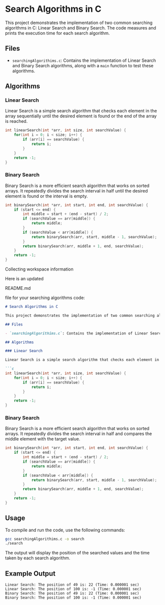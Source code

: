 # Search Algorithms in C

This project demonstrates the implementation of two common searching algorithms in C: Linear Search and Binary Search. The code measures and prints the execution time for each search algorithm.

## Files

- `searchingAlgorithims.c`: Contains the implementation of Linear Search and Binary Search algorithms, along with a `main` function to test these algorithms.

## Algorithms

### Linear Search

Linear Search is a simple search algorithm that checks each element in the array sequentially until the desired element is found or the end of the array is reached.

```c
int linearSearch(int *arr, int size, int searchValue) {
    for(int i = 0; i < size; i++) {
        if (arr[i] == searchValue) {
            return i;
        }
    }
    return -1;
}
```

### Binary Search

Binary Search is a more efficient search algorithm that works on sorted arrays. It repeatedly divides the search interval in half until the desired element is found or the interval is empty.

```c
int binarySearch(int *arr, int start, int end, int searchValue) {
    if (start <= end) {
        int middle = start + (end - start) / 2;
        if (searchValue == arr[middle]) {
            return middle;
        }
        if (searchValue < arr[middle]) {
            return binarySearch(arr, start, middle - 1, searchValue);
        }
        return binarySearch(arr, middle + 1, end, searchValue);
    }
    return -1;
}
```

Collecting workspace information

Here is an updated 

README.md

 file for your searching algorithms code:

```md
# Search Algorithms in C

This project demonstrates the implementation of two common searching algorithms in C: Linear Search and Binary Search. The code measures and prints the execution time for each search algorithm.

## Files

- `searchingAlgorithims.c`: Contains the implementation of Linear Search and Binary Search algorithms, along with a `main` function to test these algorithms.

## Algorithms

### Linear Search

Linear Search is a simple search algorithm that checks each element in the array sequentially until the desired element is found or the end of the array is reached.

```c
int linearSearch(int *arr, int size, int searchValue) {
    for(int i = 0; i < size; i++) {
        if (arr[i] == searchValue) {
            return i;
        }
    }
    return -1;
}
```

### Binary Search

Binary Search is a more efficient search algorithm that works on sorted arrays. It repeatedly divides the search interval in half and compares the middle element with the target value.

```c
int binarySearch(int *arr, int start, int end, int searchValue) {
    if (start <= end) {
        int middle = start + (end - start) / 2;
        if (searchValue == arr[middle]) {
            return middle;
        }
        if (searchValue < arr[middle]) {
            return binarySearch(arr, start, middle - 1, searchValue);
        }
        return binarySearch(arr, middle + 1, end, searchValue);
    }
    return -1;
}
```

## Usage

To compile and run the code, use the following commands:

```sh
gcc searchingAlgorithims.c -o search
./search
```

The output will display the position of the searched values and the time taken by each search algorithm.

## Example Output

```
Linear Search: The position of 49 is: 22 (Time: 0.000001 sec)
Linear Search: The position of 100 is: -1 (Time: 0.000001 sec)
Binary Search: The position of 49 is: 22 (Time: 0.000001 sec)
Binary Search: The position of 100 is: -1 (Time: 0.000001 sec)
```

